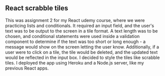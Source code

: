 ## React scrabble tiles

This was assignment 2 for my React udemy course, where we were practicing lists and conditionals. It required an input field, and the user's text was to be output to the screen in a tile format. A text length was to be chosen, and conditional statements were used inside a validation component to determine if the text was too short or long enough - a message would show on the screen letting the user know. Additionally, if a user were to click on a tile, the tile would be deleted, and the updated text would be reflected in the input box. I decided to style the tiles like scrabble tiles. I deployed the app using Heroku and a Node.js server, like my previous React apps.
